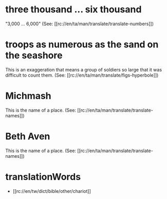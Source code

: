 # three thousand ... six thousand

"3,000 ... 6,000" (See: [[rc://en/ta/man/translate/translate-numbers]])

# troops as numerous as the sand on the seashore

This is an exaggeration that means a group of soldiers so large that it was difficult to count them. (See: [[rc://en/ta/man/translate/figs-hyperbole]])

# Michmash

This is the name of a place. (See: [[rc://en/ta/man/translate/translate-names]])

# Beth Aven

This is the name of a place. (See: [[rc://en/ta/man/translate/translate-names]])

# translationWords

* [[rc://en/tw/dict/bible/other/chariot]]